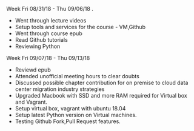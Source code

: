Week Fri 08/31/18 - Thu 09/06/18 .
* Went through lecture videos
* Setup tools and services for the course - VM,Github
* Went through course epub
* Read Github tutorials
* Reviewing Python

Week Fri 09/07/18 - Thu 09/13/18
* Reviewd epub
* Attended unofficial meeting hours to clear doubts
* Discussed possible chapter contribution for on premise to cloud data center migration industry strategies
* Upgraded Macbook with SSD and more RAM required for Virtual box and Vagrant.
* Setup virtual box, vagrant with ubuntu 18.04
* Setup latest Python version on Virtual machines.
* Testing Github Fork,Pull Request features.
